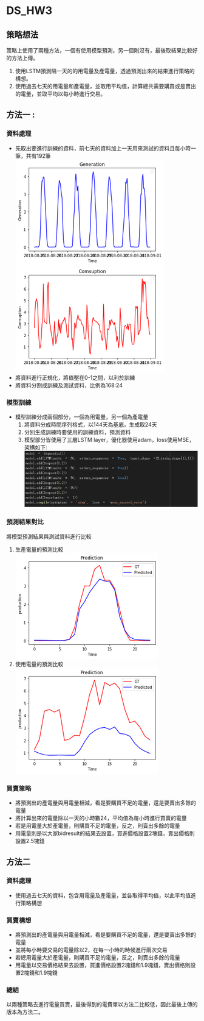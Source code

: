 # DS_HW3

## 策略想法
策略上使用了兩種方法，一個有使用模型預測，另一個則沒有，最後取結果比較好的方法上傳。
1. 使用LSTM預測隔一天的的用電量及產電量，透過預測出來的結果進行策略的構想。
2. 使用過去七天的用電量和產電量，並取用平均值，計算總共需要購買或是賣出的電量，並取平均以每小時進行交易。

## **方法一 :** 
### 資料處理
* 先取出要進行訓練的資料，前七天的資料加上一天用來測試的資料且每小時一筆，共有192筆  
  ![image](https://github.com/LinChiaWei/DS_HW3/blob/main/images/generate.png)
  ![image](https://github.com/LinChiaWei/DS_HW3/blob/main/images/cons.png)
* 將資料進行正規化，將值壓在0-1之間，以利於訓練
* 將資料分割成訓練及測試資料，比例為168:24
### 模型訓練
* 模型訓練分成兩個部分，一個為用電量，另一個為產電量
  1. 將資料分成時間序列格式，以144天為基底，生成取24天
  2. 分別生成訓練時要使用的訓練資料，預測資料
  3. 模型部分皆使用了三層LSTM layer，優化器使用adam，loss使用MSE，架構如下: 
      ![image](https://github.com/LinChiaWei/DS_HW3/blob/main/images/LSTM.png)

### 預測結果對比
將模型預測結果與測試資料進行比較
1. 生產電量的預測比較  
![image](https://github.com/LinChiaWei/DS_HW3/blob/main/images/gen_result.png)
2. 使用電量的預測比較  
![image](https://github.com/LinChiaWei/DS_HW3/blob/main/images/cons_result.png)

### 買賣策略
* 將預測出的產電量與用電量相減，看是要購買不足的電量，還是要賣出多餘的電量
* 將計算出來的電量除以一天的小時數24，平均值為每小時進行買賣的電量
* 若是用電量大於產電量，則購買不足的電量，反之，則賣出多餘的電量
* 用電量則是以大家bidresult的結果去設置，買進價格設置2塊錢，賣出價格則設置2.5塊錢

## 方法二
### 資料處理
* 使用過去七天的資料，包含用電量及產電量，並各取得平均值，以此平均值進行策略構想  

### 買賣構想
* 將預測出的產電量與用電量相減，看是要購買不足的電量，還是要賣出多餘的電量
* 並將每小時要交易的電量除以2，在每一小時的時候進行兩次交易
* 若總用電量大於產電量，則購買不足的電量，反之，則賣出多餘的電量
* 用電量以交易價格結果去設置，買進價格設置2塊錢和1.9塊錢，賣出價格則設置2塊錢和1.9塊錢

### 總結
以兩種策略去進行電量買賣，最後得到的電費單以方法二比較低，因此最後上傳的版本為方法二。
